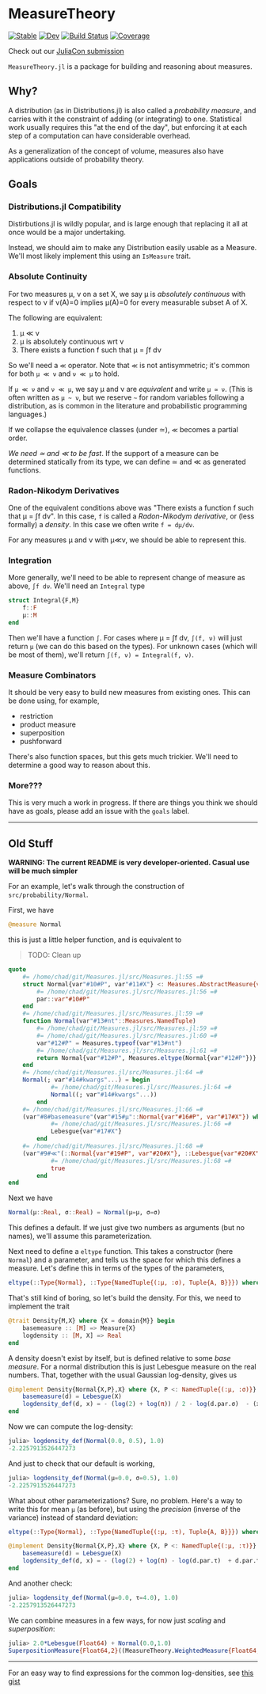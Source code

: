 # MeasureTheory

[![Stable](https://img.shields.io/badge/docs-stable-blue.svg)](https://cscherrer.github.io/MeasureTheory.jl/stable)
[![Dev](https://img.shields.io/badge/docs-dev-blue.svg)](https://cscherrer.github.io/MeasureTheory.jl/dev)
[![Build Status](https://github.com/JuliaMath/MeasureTheory.jl/workflows/CI/badge.svg)](https://github.com/JuliaMath/MeasureTheory.jl/actions)
[![Coverage](https://codecov.io/gh/JuliaMath/MeasureTheory.jl/branch/master/graph/badge.svg)](https://codecov.io/gh/JuliaMath/MeasureTheory.jl)

Check out our [JuliaCon submission](https://github.com/JuliaMath/MeasureTheory.jl/blob/paper/paper/paper.pdf)

`MeasureTheory.jl` is a package for building and reasoning about measures.

## Why?

A distribution (as in Distributions.jl) is also called a _probability measure_, and carries with it the constraint of adding (or integrating) to one. Statistical work usually requires this "at the end of the day", but enforcing it at each step of a computation can have considerable overhead.

As a generalization of the concept of volume, measures also have applications outside of probability theory.

## Goals

### Distributions.jl Compatibility

Distirbutions.jl is wildly popular, and is large enough that replacing it all at once would be a major undertaking. 

Instead, we should aim to make any Distribution easily usable as a Measure. We'll most likely implement this using an `IsMeasure` trait. 

### Absolute Continuity

For two measures μ, ν on a set X, we say μ is _absolutely continuous_ with respect to ν if ν(A)=0 implies μ(A)=0 for every measurable subset A of X.

The following are equivalent:
1. μ ≪ ν
2. μ is absolutely continuous wrt ν
3. There exists a function f such that μ = ∫f dν

So we'll need a `≪` operator. Note that `≪` is not antisymmetric; it's common for both `μ ≪ ν` and  `ν ≪ μ` to hold. 

If `μ ≪ ν` and  `ν ≪ μ`, we say μ and ν are _equivalent_ and write `μ ≃ ν`. (This is often written as `μ ~ ν`, but we reserve `~` for random variables following a distribution, as is common in the literature and probabilistic programming languages.)

If we collapse the equivalence classes (under ≃), `≪` becomes a partial order.

_We need ≃ and ≪ to be fast_. If the support of a measure can be determined statically from its type, we can define ≃ and ≪ as generated functions. 

### Radon-Nikodym Derivatives

One of the equivalent conditions above was "There exists a function f such that μ = ∫f dν". In this case, `f` is called a _Radon-Nikodym derivative_, or (less formally) a _density_. In this case we often write `f = dμ/dν`.

For any measures μ and ν with μ≪ν, we should be able to represent this.

### Integration

More generally, we'll need to be able to represent change of measure as above, `∫f dν`. We'll need an `Integral` type

```julia
struct Integral{F,M}
    f::F
    μ::M
end
```

Then we'll have a function `∫`. For cases where μ = ∫f dν,  `∫(f, ν)` will just return `μ` (we can do this based on the types). For unknown cases (which will be most of them), we'll return `∫(f, ν) = Integral(f, ν)`.

### Measure Combinators

It should be very easy to build new measures from existing ones. This can be done using, for example, 

- restriction
- product measure
- superposition
- pushforward

There's also function spaces, but this gets much trickier. We'll need to determine a good way to reason about this.

### More???

This is very much a work in progress. If there are things you think we should have as goals, please add an issue with the `goals` label.

------------------

## Old Stuff

**WARNING: The current README is very developer-oriented. Casual use will be much simpler**

For an example, let's walk through the construction of `src/probability/Normal`.

First, we have

```julia
@measure Normal
```

this is just a little helper function, and is equivalent to

> TODO: Clean up

```julia
quote
    #= /home/chad/git/Measures.jl/src/Measures.jl:55 =#
    struct Normal{var"#10#P", var"#11#X"} <: Measures.AbstractMeasure{var"#11#X"}
        #= /home/chad/git/Measures.jl/src/Measures.jl:56 =#
        par::var"#10#P"
    end
    #= /home/chad/git/Measures.jl/src/Measures.jl:59 =#
    function Normal(var"#13#nt"::Measures.NamedTuple)
        #= /home/chad/git/Measures.jl/src/Measures.jl:59 =#
        #= /home/chad/git/Measures.jl/src/Measures.jl:60 =#
        var"#12#P" = Measures.typeof(var"#13#nt")
        #= /home/chad/git/Measures.jl/src/Measures.jl:61 =#
        return Normal{var"#12#P", Measures.eltype(Normal{var"#12#P"})}
    end
    #= /home/chad/git/Measures.jl/src/Measures.jl:64 =#
    Normal(; var"#14#kwargs"...) = begin
            #= /home/chad/git/Measures.jl/src/Measures.jl:64 =#
            Normal((; var"#14#kwargs"...))
        end
    #= /home/chad/git/Measures.jl/src/Measures.jl:66 =#
    (var"#8#basemeasure"(var"#15#μ"::Normal{var"#16#P", var"#17#X"}) where {var"#16#P", var"#17#X"}) = begin
            #= /home/chad/git/Measures.jl/src/Measures.jl:66 =#
            Lebesgue{var"#17#X"}
        end
    #= /home/chad/git/Measures.jl/src/Measures.jl:68 =#
    (var"#9#≪"(::Normal{var"#19#P", var"#20#X"}, ::Lebesgue{var"#20#X"}) where {var"#19#P", var"#20#X"}) = begin
            #= /home/chad/git/Measures.jl/src/Measures.jl:68 =#
            true
        end
end
```

Next we have 

```julia
Normal(μ::Real, σ::Real) = Normal(μ=μ, σ=σ)
```

This defines a default. If we just give two numbers as arguments (but no names), we'll assume this parameterization.

Next need to define a `eltype` function. This takes a constructor (here `Normal`) and a parameter, and tells us the space for which this defines a measure. Let's define this in terms of the types of the parameters,

```julia
eltype(::Type{Normal}, ::Type{NamedTuple{(:μ, :σ), Tuple{A, B}}}) where {A,B} = promote_type(A,B)
```

That's still kind of boring, so let's build the density. For this, we need to implement the trait

```julia
@trait Density{M,X} where {X = domain{M}} begin
    basemeasure :: [M] => Measure{X}
    logdensity :: [M, X] => Real
end
```

A density doesn't exist by itself, but is defined relative to some _base measure_. For a normal distribution this is just Lebesgue measure on the real numbers. That, together with the usual Gaussian log-density, gives us

```julia
@implement Density{Normal{X,P},X} where {X, P <: NamedTuple{(:μ, :σ)}} begin
    basemeasure(d) = Lebesgue(X)
    logdensity_def(d, x) = - (log(2) + log(π)) / 2 - log(d.par.σ)  - (x - d.par.μ)^2 / (2 * d.par.σ^2)
end
```

Now we can compute the log-density:

```julia
julia> logdensity_def(Normal(0.0, 0.5), 1.0)
-2.2257913526447273
```

And just to check that our default is working,

```julia
julia> logdensity_def(Normal(μ=0.0, σ=0.5), 1.0)
-2.2257913526447273
```

What about other parameterizations? Sure, no problem. Here's a way to write this for mean `μ` (as before), but using the _precision_ (inverse of the variance) instead of standard deviation:

```julia
eltype(::Type{Normal}, ::Type{NamedTuple{(:μ, :τ), Tuple{A, B}}}) where {A,B} = promote_type(A,B)

@implement Density{Normal{X,P},X} where {X, P <: NamedTuple{(:μ, :τ)}} begin
    basemeasure(d) = Lebesgue(X)
    logdensity_def(d, x) = - (log(2) + log(π) - log(d.par.τ)  + d.par.τ * (x - d.par.μ)^2) / 2
end
```

And another check:

```julia
julia> logdensity_def(Normal(μ=0.0, τ=4.0), 1.0)
-2.2257913526447273
```

We can combine measures in a few ways, for now just _scaling_ and _superposition_:

```julia
julia> 2.0*Lebesgue(Float64) + Normal(0.0,1.0)
SuperpositionMeasure{Float64,2}((MeasureTheory.WeightedMeasure{Float64,Float64}(2.0, Lebesgue{Float64}()), Normal{NamedTuple{(:μ, :σ),Tuple{Float64,Float64}},Float64}((μ = 0.0, σ = 1.0))))
```

---

For an easy way to find expressions for the common log-densities, see [this gist](https://gist.github.com/cscherrer/47f0fc7597b4ffc11186d54cc4d8e577)
